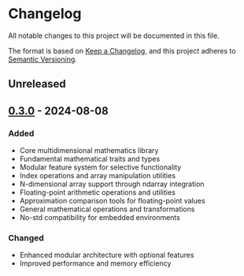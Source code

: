 # Changelog

All notable changes to this project will be documented in this file.

The format is based on [Keep a Changelog](https://keepachangelog.com/en/1.0.0/),
and this project adheres to [Semantic Versioning](https://semver.org/spec/v2.0.0.html).

## Unreleased

## [0.3.0] - 2024-08-08

### Added
- Core multidimensional mathematics library
- Fundamental mathematical traits and types
- Modular feature system for selective functionality
- Index operations and array manipulation utilities
- N-dimensional array support through ndarray integration
- Floating-point arithmetic operations and utilities
- Approximation comparison tools for floating-point values
- General mathematical operations and transformations
- No-std compatibility for embedded environments

### Changed
- Enhanced modular architecture with optional features
- Improved performance and memory efficiency

[0.3.0]: https://github.com/Wandalen/cgtools/releases/tag/mdmath_core-v0.3.0